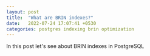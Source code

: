 ```yaml
---
layout: post
title:  "What are BRIN indexes?"
date:   2022-07-24 17:07:41 +0530
categories: postgres indexing brin optimization
---
```


In this post let's see about BRIN indexes in PostgreSQL